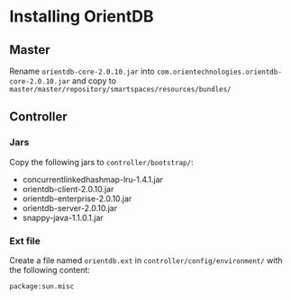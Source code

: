Installing OrientDB
===================


Master
------

Rename `orientdb-core-2.0.10.jar` into `com.orientechnologies.orientdb-core-2.0.10.jar`
and copy to
`master/master/repository/smartspaces/resources/bundles/`

Controller
----------

### Jars

Copy the following jars to `controller/bootstrap/`:
* concurrentlinkedhashmap-lru-1.4.1.jar
* orientdb-client-2.0.10.jar
* orientdb-enterprise-2.0.10.jar
* orientdb-server-2.0.10.jar
* snappy-java-1.1.0.1.jar

### Ext file
Create a file named `orientdb.ext` in `controller/config/environment/` with the following content:

 `package:sun.misc`